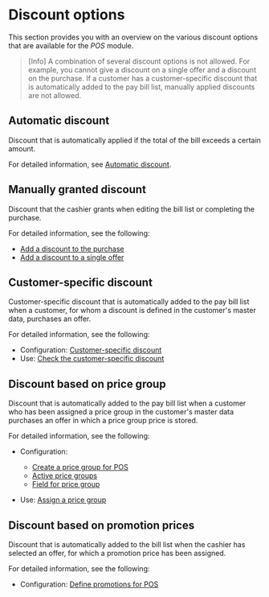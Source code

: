 # Discount options

This section provides you with an overview on the various discount options that are available for the *POS* module.

> [Info] A combination of several discount options is not allowed. For example, you cannot give a discount on a single offer and a discount on the purchase. If a customer has a customer-specific discount that is automatically added to the pay bill list, manually applied discounts are not allowed.


## Automatic discount

Discount that is automatically applied if the total of the bill exceeds a certain amount.  

For detailed information, see [Automatic discount](../UserInterface/02a_GlobalSettings.md#automatic-discount).



## Manually granted discount

Discount that the cashier grants when editing the bill list or completing the purchase.

For detailed information, see the following:
- [Add a discount to the purchase](../Operation/04_CompletePurchase.md#add-a-discount-to-the-purchase)
- [Add a discount to a single offer](../Operation/03_EditBillList.md#add-a-discount-to-a-single-offer)



## Customer-specific discount

Customer-specific discount that is automatically added to the pay bill list when a customer, for whom a discount is defined in the customer's master data, purchases an offer.   

For detailed information, see the following:
- Configuration: [Customer-specific discount](../UserInterface/02a_GlobalSettings.md#customer-specific-discount)
- Use: [Check the customer-specific discount](../Operation/04_CompletePurchase.md#check-the-customer-specific-discount)



## Discount based on price group

Discount that is automatically added to the pay bill list when a customer who has been assigned a price group in the customer's master data purchases an offer in which a price group price is stored.

For detailed information, see the following:
- Configuration:   
    - [Create a price group for POS](../Integration/07_ManageOffers.md#create-a-price-group-for-pos)
    - [Active price groups](../UserInterface/02a_GlobalSettings.md#active-price-groups)
    - [Field for price group](../UserInterface/02a_GlobalSettings.md#field-for-price-group)

- Use: [Assign a price group](../Operation/04_CompletePurchase.md#assign-a-price-group)


## Discount based on promotion prices 

Discount that is automatically added to the bill list when the cashier has selected an offer, for which a promotion price has been assigned.  

For detailed information, see the following:

- Configuration: [Define promotions for POS](../Integration/07_ManageOffers.md#define-promotions-for-pos)


